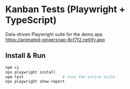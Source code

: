 ﻿# Kanban Tests (Playwright + TypeScript)

Data-driven Playwright suite for the demo app  
https://animated-gingersnap-8cf7f2.netlify.app

## Install & Run
```bash
npm ci
npx playwright install
npm test                 # runs the entire suite
npx playwright show-report

